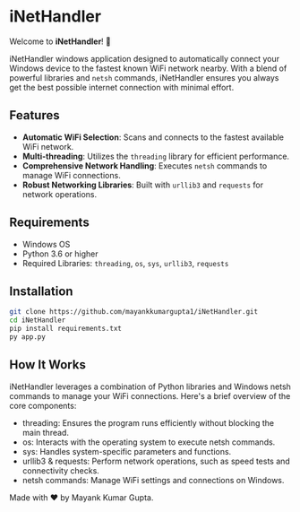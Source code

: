 # iNetHandler

Welcome to **iNetHandler**! 🎉

iNetHandler windows application designed to automatically connect your Windows device to the fastest known WiFi network nearby. With a blend of powerful libraries and `netsh` commands, iNetHandler ensures you always get the best possible internet connection with minimal effort.

## Features

- **Automatic WiFi Selection**: Scans and connects to the fastest available WiFi network.
- **Multi-threading**: Utilizes the `threading` library for efficient performance.
- **Comprehensive Network Handling**: Executes `netsh` commands to manage WiFi connections.
- **Robust Networking Libraries**: Built with `urllib3` and `requests` for network operations.

## Requirements

- Windows OS
- Python 3.6 or higher
- Required Libraries: `threading`, `os`, `sys`, `urllib3`, `requests`

## Installation

   ```bash
   git clone https://github.com/mayankkumargupta1/iNetHandler.git
   cd iNetHandler
   pip install requirements.txt
   py app.py
   ```

## How It Works
iNetHandler leverages a combination of Python libraries and Windows netsh commands to manage your WiFi connections. Here's a brief overview of the core components:

- threading: Ensures the program runs efficiently without blocking the main thread.
- os: Interacts with the operating system to execute netsh commands.
- sys: Handles system-specific parameters and functions.
- urllib3 & requests: Perform network operations, such as speed tests and connectivity checks.
- netsh commands: Manage WiFi settings and connections on Windows.

Made with ❤️ by Mayank Kumar Gupta.
